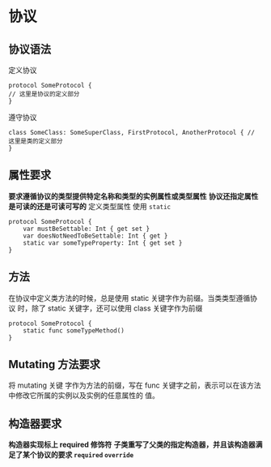 # 协议

## 协议语法

定义协议
```
protocol SomeProtocol {
// 这里是协议的定义部分
}
```

遵守协议
```
class SomeClass: SomeSuperClass, FirstProtocol, AnotherProtocol { // 这里是类的定义部分
}
```

## 属性要求

**要求遵循协议的类型提供特定名称和类型的实例属性或类型属性**
**协议还指定属性是可读的还是可读可写的**
定义类型属性 使用 `static`
```
protocol SomeProtocol {
    var mustBeSettable: Int { get set }
    var doesNotNeedToBeSettable: Int { get }
    static var someTypeProperty: Int { get set }
}
```

## 方法
在协议中定义类方法的时候，总是使用 static 关键字作为前缀。当类类型遵循协议 时，除了 static 关键字，还可以使用 class 关键字作为前缀
```
protocol SomeProtocol {
    static func someTypeMethod()
}
```

## Mutating 方法要求
将 mutating 关键 字作为方法的前缀，写在 func 关键字之前，表示可以在该方法中修改它所属的实例以及实例的任意属性的 值。

## 构造器要求
**构造器实现标上 required 修饰符**
**子类重写了父类的指定构造器，并且该构造器满足了某个协议的要求 `required` 	`override`**
